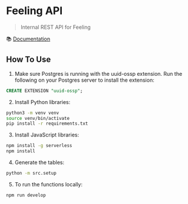 # Feeling API

> Internal REST API for Feeling

📚 [Documentation](docs/main.md)

## How To Use

1. Make sure Postgres is running with the uuid-ossp extension. Run the following on your Postgres server to install the extension:

```sql
CREATE EXTENSION "uuid-ossp";
```

2. Install Python libraries:

```bash
python3 -m venv venv
source venv/bin/activate
pip install -r requirements.txt
```

3. Install JavaScript libraries:

```bash
npm install -g serverless
npm install
```

4. Generate the tables:

```bash
python -m src.setup
```

5. To run the functions locally:

```bash
npm run develop
```

